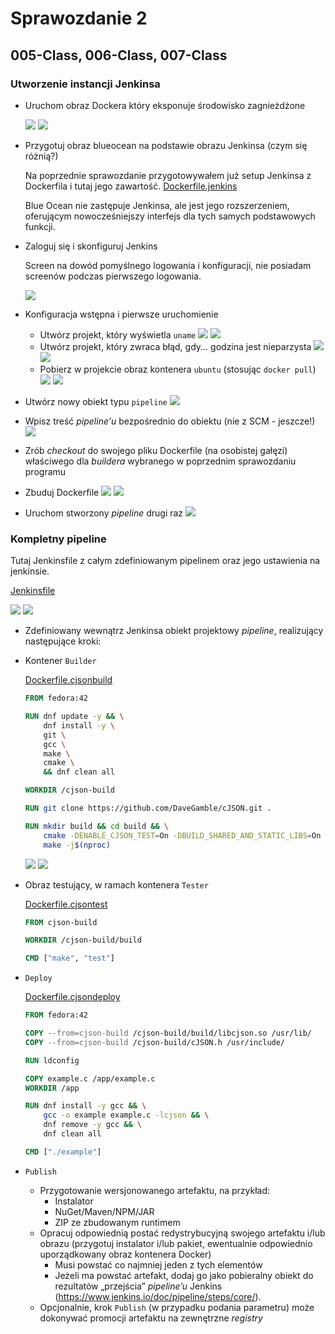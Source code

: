 # Sprawozdanie 2

## 005-Class, 006-Class, 007-Class

### Utworzenie instancji Jenkinsa

- Uruchom obraz Dockera który eksponuje środowisko zagnieżdżone

    ![](005-Class/lab5_12.png)
    ![](005-Class/lab5_6.png)

- Przygotuj obraz blueocean na podstawie obrazu Jenkinsa (czym się różnią?)

    Na poprzednie sprawozdanie przygotowywałem już setup Jenkinsa z Dockerfila i tutaj jego zawartość. 
    [Dockerfile.jenkins](./Dockerfile.jenkins)

    Blue Ocean nie zastępuje Jenkinsa, ale jest jego rozszerzeniem, oferującym nowocześniejszy interfejs dla tych samych podstawowych funkcji.

- Zaloguj się i skonfiguruj Jenkins
    
    Screen na dowód pomyślnego logowania i konfiguracji, nie posiadam screenów podczas pierwszego logowania.

    ![](005-Class/lab5_13.png)

* Konfiguracja wstępna i pierwsze uruchomienie
  * Utwórz projekt, który wyświetla `uname`
    ![](005-Class/lab5_1.png)
    ![](005-Class/lab5_2.png)
  * Utwórz projekt, który zwraca błąd, gdy... godzina jest nieparzysta
    ![](005-Class/lab5_3.png)
    ![](005-Class/lab5_4.png)
  * Pobierz w projekcie obraz kontenera `ubuntu` (stosując `docker pull`)
    ![](005-Class/lab5_5.png)
    ![](005-Class/lab5_7.png)

* Utwórz nowy obiekt typu `pipeline`
   ![](005-Class/lab5_8.png) 
* Wpisz treść *pipeline'u* bezpośrednio do obiektu (nie z SCM - jeszcze!)
    ![](005-Class/lab5_9.png)
* Zrób *checkout* do swojego pliku Dockerfile (na osobistej gałęzi) właściwego dla *buildera* wybranego w poprzednim sprawozdaniu programu
* Zbuduj Dockerfile
    ![](005-Class/lab5_10.png)
    ![](005-Class/lab5_11.png)
* Uruchom stworzony *pipeline* drugi raz
    ![](005-Class/lab5_14.png)

### Kompletny pipeline
Tutaj Jenkinsfile z całym zdefiniowanym pipelinem oraz jego ustawienia na jenkinsie.

[Jenkinsfile](./Jenkinsfile)

![](005-Class/lab5_15.png)
![](005-Class/lab5_16.png)

*  Zdefiniowany wewnątrz Jenkinsa obiekt projektowy *pipeline*, realizujący następujące kroki:
  * Kontener `Builder`
    
    [Dockerfile.cjsonbuild](./Dockerfile.cjsonbuild)
    ```dockerfile
    FROM fedora:42

    RUN dnf update -y && \
        dnf install -y \
        git \
        gcc \
        make \
        cmake \
        && dnf clean all

    WORKDIR /cjson-build

    RUN git clone https://github.com/DaveGamble/cJSON.git .

    RUN mkdir build && cd build && \
        cmake -DENABLE_CJSON_TEST=On -DBUILD_SHARED_AND_STATIC_LIBS=On .. && \
        make -j$(nproc)
    ```

    ![](005-Class/lab5_17.png)
    ![](005-Class/lab5_18.png)
    
  * Obraz testujący, w ramach kontenera `Tester`

    [Dockerfile.cjsontest](./Dockerfile.cjsontest)
    ```dockerfile
    FROM cjson-build

    WORKDIR /cjson-build/build

    CMD ["make", "test"]
    ```
  * `Deploy`

    [Dockerfile.cjsondeploy](./Dockerfile.cjsondeploy)
    ```dockerfile
    FROM fedora:42

    COPY --from=cjson-build /cjson-build/build/libcjson.so /usr/lib/
    COPY --from=cjson-build /cjson-build/cJSON.h /usr/include/

    RUN ldconfig

    COPY example.c /app/example.c
    WORKDIR /app

    RUN dnf install -y gcc && \
        gcc -o example example.c -lcjson && \
        dnf remove -y gcc && \
        dnf clean all

    CMD ["./example"]
    ```
  * `Publish`
    * Przygotowanie wersjonowanego artefaktu, na przykład:
      * Instalator
      * NuGet/Maven/NPM/JAR
      * ZIP ze zbudowanym runtimem
    * Opracuj odpowiednią postać redystrybucyjną swojego artefaktu i/lub obrazu (przygotuj instalator i/lub pakiet, ewentualnie odpowiednio uporządkowany obraz kontenera Docker)
      * Musi powstać co najmniej jeden z tych elementów
      * Jeżeli ma powstać artefakt, dodaj go jako pobieralny obiekt do rezultatów „przejścia” *pipeline’u* Jenkins (https://www.jenkins.io/doc/pipeline/steps/core/).
    * Opcjonalnie, krok `Publish` (w przypadku podania parametru) może dokonywać promocji artefaktu na zewnętrzne *registry*